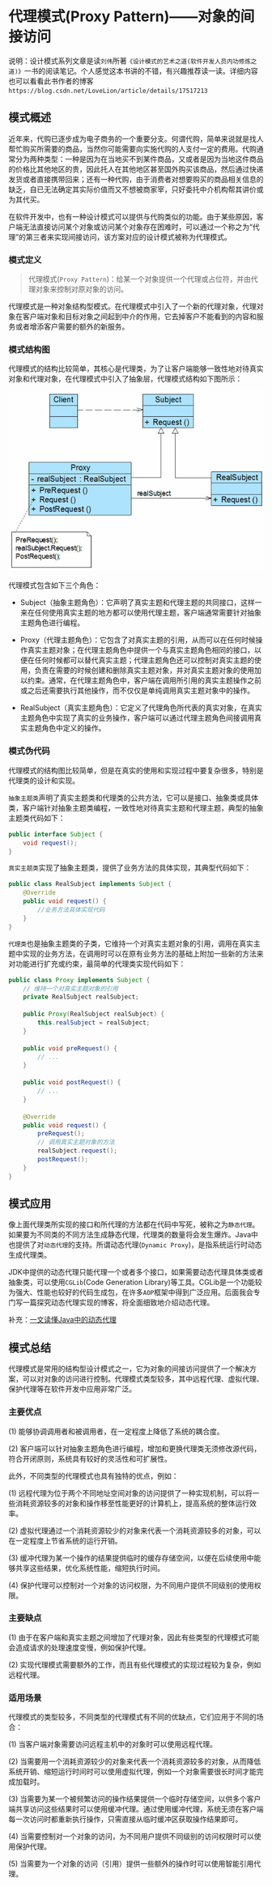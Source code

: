 # 代理模式(Proxy Pattern)——对象的间接访问

说明：设计模式系列文章是读`刘伟`所著`《设计模式的艺术之道(软件开发人员内功修炼之道)》`一书的阅读笔记。个人感觉这本书讲的不错，有兴趣推荐读一读。详细内容也可以看看此书作者的博客`https://blog.csdn.net/LoveLion/article/details/17517213`

## 模式概述

近年来，代购已逐步成为电子商务的一个重要分支。何谓代购，简单来说就是找人帮忙购买所需要的商品，当然你可能需要向实施代购的人支付一定的费用。代购通常分为两种类型：一种是因为在当地买不到某件商品，又或者是因为当地这件商品的价格比其他地区的贵，因此托人在其他地区甚至国外购买该商品，然后通过快递发货或者直接携带回来；还有一种代购，由于消费者对想要购买的商品相关信息的缺乏，自已无法确定其实际价值而又不想被商家宰，只好委托中介机构帮其讲价或为其代买。

在软件开发中，也有一种设计模式可以提供与代购类似的功能。由于某些原因，客户端无法直接访问某个对象或访问某个对象存在困难时，可以通过一个称之为“代理”的第三者来实现间接访问，该方案对应的设计模式被称为代理模式。

### 模式定义

> 代理模式(`Proxy Pattern`)：给某一个对象提供一个代理或占位符，并由代理对象来控制对原对象的访问。

代理模式是一种对象结构型模式。在代理模式中引入了一个新的代理对象，代理对象在客户端对象和目标对象之间起到中介的作用，它去掉客户不能看到的内容和服务或者增添客户需要的额外的新服务。

### 模式结构图

代理模式的结构比较简单，其核心是代理类，为了让客户端能够一致性地对待真实对象和代理对象，在代理模式中引入了抽象层，代理模式结构如下图所示：

![代理模式结构图](attachments/proxy-pattern/d8c6027ea87af49013557ec32ebc42f0_MD5.png)

代理模式包含如下三个角色：

- Subject（抽象主题角色）：它声明了真实主题和代理主题的共同接口，这样一来在任何使用真实主题的地方都可以使用代理主题，客户端通常需要针对抽象主题角色进行编程。

- Proxy（代理主题角色）：它包含了对真实主题的引用，从而可以在任何时候操作真实主题对象；在代理主题角色中提供一个与真实主题角色相同的接口，以便在任何时候都可以替代真实主题；代理主题角色还可以控制对真实主题的使用，负责在需要的时候创建和删除真实主题对象，并对真实主题对象的使用加以约束。通常，在代理主题角色中，客户端在调用所引用的真实主题操作之前或之后还需要执行其他操作，而不仅仅是单纯调用真实主题对象中的操作。

- RealSubject（真实主题角色）：它定义了代理角色所代表的真实对象，在真实主题角色中实现了真实的业务操作，客户端可以通过代理主题角色间接调用真实主题角色中定义的操作。

### 模式伪代码

代理模式的结构图比较简单，但是在真实的使用和实现过程中要复杂很多，特别是代理类的设计和实现。

`抽象主题类`声明了真实主题类和代理类的公共方法，它可以是接口、抽象类或具体类，客户端针对抽象主题类编程，一致性地对待真实主题和代理主题，典型的抽象主题类代码如下：
```java
public interface Subject {
    void request();
}
```

`真实主题类`实现了抽象主题类，提供了业务方法的具体实现，其典型代码如下：
```java
public class RealSubject implements Subject {
    @Override
    public void request() {
        //业务方法具体实现代码
    }
}
```

`代理类`也是抽象主题类的子类，它维持一个对真实主题对象的引用，调用在真实主题中实现的业务方法，在调用时可以在原有业务方法的基础上附加一些新的方法来对功能进行扩充或约束，最简单的代理类实现代码如下：
```java
public class Proxy implements Subject {
    // 维持一个对真实主题对象的引用
    private RealSubject realSubject;

    public Proxy(RealSubject realSubject) {
        this.realSubject = realSubject;
    }

    public void preRequest() {
        // ...
    }

    public void postRequest() {
        // ...
    }

    @Override
    public void request() {
        preRequest();
        // 调用真实主题对象的方法
        realSubject.request();
        postRequest();
    }
}
```

## 模式应用

像上面代理类所实现的接口和所代理的方法都在代码中写死，被称之为`静态代理`。如果要为不同类的不同方法生成静态代理，代理类的数量将会发生爆炸。Java中也提供了对`动态代理`的支持。所谓动态代理(`Dynamic Proxy`)，是指系统运行时动态生成代理类。

JDK中提供的动态代理只能代理一个或者多个接口，如果需要动态代理具体类或者抽象类，可以使用`CGLib`(Code Generation Library)等工具。CGLib是一个功能较为强大、性能也较好的代码生成包，在许多`AOP`框架中得到广泛应用。后面我会专门写一篇探究动态代理实现的博客，将全面细致地介绍动态代理。

补充：[一文读懂Java中的动态代理](https://www.cnblogs.com/itwild/p/13302241.html)

## 模式总结

代理模式是常用的结构型设计模式之一，它为对象的间接访问提供了一个解决方案，可以对对象的访问进行控制。代理模式类型较多，其中远程代理、虚拟代理、保护代理等在软件开发中应用非常广泛。

### 主要优点

(1) 能够协调调用者和被调用者，在一定程度上降低了系统的耦合度。

(2) 客户端可以针对抽象主题角色进行编程，增加和更换代理类无须修改源代码，符合开闭原则，系统具有较好的灵活性和可扩展性。

此外，不同类型的代理模式也具有独特的优点，例如：

(1) 远程代理为位于两个不同地址空间对象的访问提供了一种实现机制，可以将一些消耗资源较多的对象和操作移至性能更好的计算机上，提高系统的整体运行效率。

(2) 虚拟代理通过一个消耗资源较少的对象来代表一个消耗资源较多的对象，可以在一定程度上节省系统的运行开销。

(3) 缓冲代理为某一个操作的结果提供临时的缓存存储空间，以便在后续使用中能够共享这些结果，优化系统性能，缩短执行时间。

(4) 保护代理可以控制对一个对象的访问权限，为不同用户提供不同级别的使用权限。

### 主要缺点

(1) 由于在客户端和真实主题之间增加了代理对象，因此有些类型的代理模式可能会造成请求的处理速度变慢，例如保护代理。

(2) 实现代理模式需要额外的工作，而且有些代理模式的实现过程较为复杂，例如远程代理。

### 适用场景

代理模式的类型较多，不同类型的代理模式有不同的优缺点，它们应用于不同的场合：

(1) 当客户端对象需要访问远程主机中的对象时可以使用远程代理。

(2) 当需要用一个消耗资源较少的对象来代表一个消耗资源较多的对象，从而降低系统开销、缩短运行时间时可以使用虚拟代理，例如一个对象需要很长时间才能完成加载时。

(3) 当需要为某一个被频繁访问的操作结果提供一个临时存储空间，以供多个客户端共享访问这些结果时可以使用缓冲代理。通过使用缓冲代理，系统无须在客户端每一次访问时都重新执行操作，只需直接从临时缓冲区获取操作结果即可。

(4) 当需要控制对一个对象的访问，为不同用户提供不同级别的访问权限时可以使用保护代理。

(5) 当需要为一个对象的访问（引用）提供一些额外的操作时可以使用智能引用代理。
